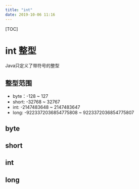 ```yaml
---
title: "int"
date: 2019-10-06 11:16
---
```

[TOC]



# int 整型

Java只定义了带符号的整型



## 整型范围

- byte：-128 ~ 127
- short: -32768 ~ 32767
- int: -2147483648 ~ 2147483647
- long: -9223372036854775808 ~ 9223372036854775807





## byte

## short

## int

## long


